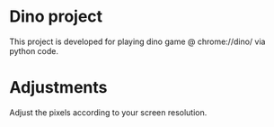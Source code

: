 # Dino project

  This project is developed for playing dino game @ chrome://dino/ via python code.
  
# Adjustments

  Adjust the pixels according to your screen resolution.
